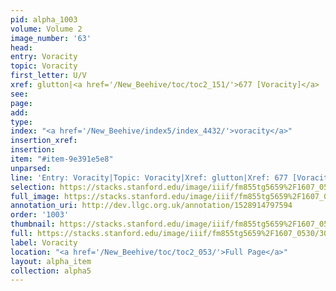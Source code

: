 ```yaml
---
pid: alpha_1003
volume: Volume 2
image_number: '63'
head: 
entry: Voracity
topic: Voracity
first_letter: U/V
xref: glutton|<a href='/New_Beehive/toc/toc2_151/'>677 [Voracity]</a>
see: 
page: 
add: 
type: 
index: "<a href='/New_Beehive/index5/index_4432/'>voracity</a>"
insertion_xref: 
insertion: 
item: "#item-9e391e5e8"
unparsed: 
line: 'Entry: Voracity|Topic: Voracity|Xref: glutton|Xref: 677 [Voracity]|Index: voracity|#item-9e391e5e8'
selection: https://stacks.stanford.edu/image/iiif/fm855tg5659%2F1607_0530/306,954,3070,401/full/0/default.jpg
full_image: https://stacks.stanford.edu/image/iiif/fm855tg5659%2F1607_0530/full/full/0/default.jpg
annotation_uri: http://dev.llgc.org.uk/annotation/1528914797594
order: '1003'
thumbnail: https://stacks.stanford.edu/image/iiif/fm855tg5659%2F1607_0530/306,954,600,180/250,/0/default.jpg
full: https://stacks.stanford.edu/image/iiif/fm855tg5659%2F1607_0530/306,954,3070,401/full/0/default.jpg
label: Voracity
location: "<a href='/New_Beehive/toc/toc2_053/'>Full Page</a>"
layout: alpha_item
collection: alpha5
---
```

